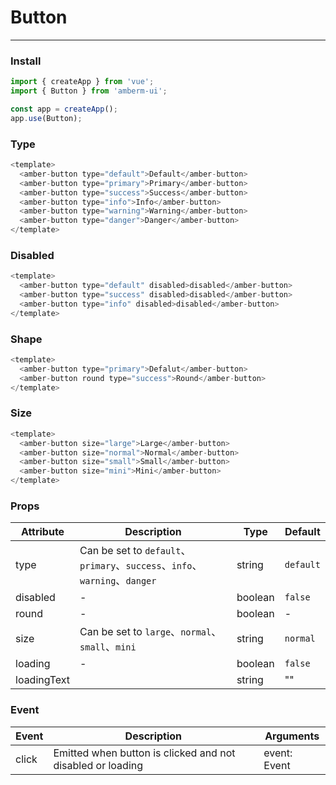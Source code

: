 # Button

---

### Install

``` js
import { createApp } from 'vue';
import { Button } from 'amberm-ui';

const app = createApp();
app.use(Button);
```

### Type

``` js
<template>
  <amber-button type="default">Default</amber-button>
  <amber-button type="primary">Primary</amber-button>
  <amber-button type="success">Success</amber-button>
  <amber-button type="info">Info</amber-button>
  <amber-button type="warning">Warning</amber-button>
  <amber-button type="danger">Danger</amber-button>
</template>
```

### Disabled

``` js
<template>
  <amber-button type="default" disabled>disabled</amber-button>
  <amber-button type="success" disabled>disabled</amber-button>
  <amber-button type="info" disabled>disabled</amber-button>
</template>
```

### Shape

```js
<template>
  <amber-button type="primary">Defalut</amber-button>
  <amber-button round type="success">Round</amber-button>
</template>
```

### Size

```js
<template>
  <amber-button size="large">Large</amber-button>
  <amber-button size="normal">Normal</amber-button>
  <amber-button size="small">Small</amber-button>
  <amber-button size="mini">Mini</amber-button>
</template>
```

### Props

| Attribute | Description | Type  | Default |
| --- | ---  | --- |   --- |
| type | Can be set to `default`、`primary`、`success`、`info`、`warning`、`danger` | string  | `default` |
| disabled | - | boolean | `false` |
| round | - | boolean | - | `false` |
| size | Can be set to `large`、`normal`、`small`、`mini`   | string | `normal` |
| loading | - | boolean  | `false` |
| loadingText |  | string | "" | |

### Event

| Event | Description |  Arguments |
| --- | ---  | --- |
| click | Emitted when button is clicked and not disabled or loading | event: Event |
